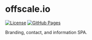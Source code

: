 offscale.io
===========
[![License](https://img.shields.io/badge/license-Apache--2.0%20OR%20MIT%20OR%20CC0--1.0-blue.svg)](https://opensource.org/licenses/Apache-2.0)
[![GitHub Pages](https://github.com/offscale/offscale-www/actions/workflows/main.yml/badge.svg)](https://github.com/offscale/offscale-www/actions/workflows/main.yml)

Branding, contact, and information SPA.
